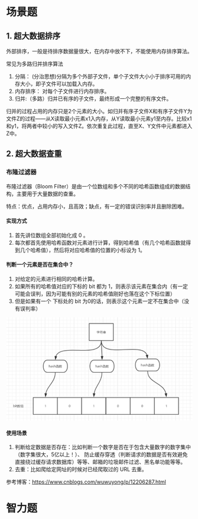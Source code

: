 # 场景题

## 1. 超大数据排序

外部排序，一般是待排序数据量很大，在内存中放不下，不能使用内存排序算法。 

常见为多路归并排序算法

1. 分隔： (分治思想)分隔为多个外部子文件，单个子文件大小小于排序可用的内存大小，即子文件可以加载入内存。 
2. 内存排序： 对每个子文件进行内存排序。 
3. 归并:（多路）归并已有序的子文件，最终形成一个完整的有序文件。

归并的过程占用的内存只是2个元素的大小。如归并有序子文件X和有序子文件Y为文件Z的过程——从X读取最小元素x1入内存，从Y读取最小元素y1至内存。比较x1和y1，将两者中较小的写入文件Z。依次重复此过程，直至X、Y文件中元素都进入Z中。

## 2. 超大数据查重

### 布隆过滤器

布隆过滤器（Bloom Filter）是由一个位数组和多个不同的哈希函数组成的数据结构，主要用于大量数据的查重。

特点：优点，占用内存小，且高效；缺点，有一定的错误识别率并且删除困难。

#### 实现方式

1. 首先讲位数组全部初始化成 0 。
2. 每次都首先使用哈希函数对元素进行计算，得到哈希值（有几个哈希函数就得到几个哈希值），然后将对应哈希值的位置的小标设为 1。

#### 判断一个元素是否在集合中？

1. 对给定的元素进行相同的哈希计算。
2. 如果所有的哈希值对应的下标的 bit 都为 1，则表示该元素在集合内（有一定可能会误判，因为可能有别的元素的哈希值刚好也落在这个下标位置）
3. 但是如果有一个 下标处的 bit 为0的话，则表示这个元素一定不在集合中（没有误判率）

![img](md_image/1424223-20200117160710610-78460462.png)

#### 使用场景

1. 判断给定数据是否存在：比如判断一个数字是否在于包含大量数字的数字集中（数字集很大，5亿以上！）、 防止缓存穿透（判断请求的数据是否有效避免直接绕过缓存请求数据库）等等、邮箱的垃圾邮件过滤、黑名单功能等等。
2. 去重：比如爬给定网址的时候对已经爬取过的 URL 去重。

参考博客：https://www.cnblogs.com/wuwuyong/p/12206287.html

# 智力题

